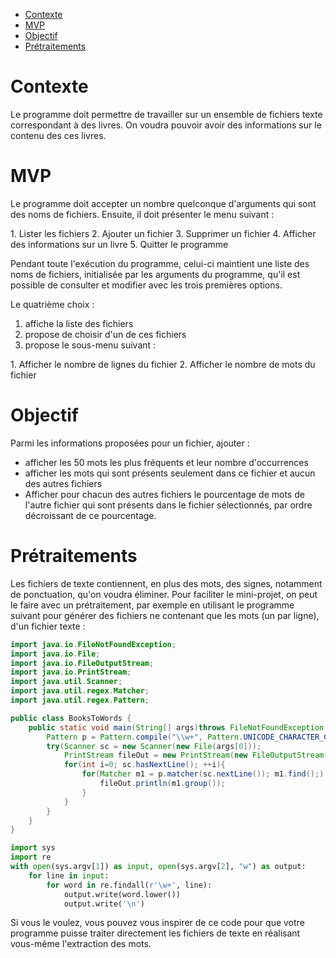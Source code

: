 - [Contexte](#orgb57cf30)
- [MVP](#orge7249a8)
- [Objectif](#org8916660)
- [Prétraitements](#org0f2daf2)



<a id="orgb57cf30"></a>

# Contexte

Le programme doit permettre de travailler sur un ensemble de fichiers texte correspondant à des livres. On voudra pouvoir avoir des informations sur le contenu des ces livres.


<a id="orge7249a8"></a>

# MVP

Le programme doit accepter un nombre quelconque d'arguments qui sont des noms de fichiers. Ensuite, il doit présenter le menu suivant :

<div class="VERBATIM">
1.  Lister les fichiers
2.  Ajouter un fichier
3.  Supprimer un fichier
4.  Afficher des informations sur un livre
5.  Quitter le programme

</div>

Pendant toute l'exécution du programme, celui-ci maintient une liste des noms de fichiers, initialisée par les arguments du programme, qu'il est possible de consulter et modifier avec les trois premières options.

Le quatrième choix :

1.  affiche la liste des fichiers
2.  propose de choisir d'un de ces fichiers
3.  propose le sous-menu suivant :

<div class="VERBATIM">
1.  Afficher le nombre de lignes du fichier
2.  Afficher le nombre de mots du fichier

</div>


<a id="org8916660"></a>

# Objectif

Parmi les informations proposées pour un fichier, ajouter :

-   afficher les 50 mots les plus fréquents et leur nombre d'occurrences
-   afficher les mots qui sont présents seulement dans ce fichier et aucun des autres fichiers
-   Afficher pour chacun des autres fichiers le pourcentage de mots de l'autre fichier qui sont présents dans le fichier sélectionnés, par ordre décroissant de ce pourcentage.


<a id="org0f2daf2"></a>

# Prétraitements

Les fichiers de texte contiennent, en plus des mots, des signes, notamment de ponctuation, qu'on voudra éliminer. Pour faciliter le mini-projet, on peut le faire avec un prétraitement, par exemple en utilisant le programme suivant pour générer des fichiers ne contenant que les mots (un par ligne), d'un fichier texte :

```java
import java.io.FileNotFoundException;
import java.io.File;
import java.io.FileOutputStream;
import java.io.PrintStream;
import java.util.Scanner;
import java.util.regex.Matcher;
import java.util.regex.Pattern;

public class BooksToWords {
    public static void main(String[] args)throws FileNotFoundException {
        Pattern p = Pattern.compile("\\w+", Pattern.UNICODE_CHARACTER_CLASS);
        try(Scanner sc = new Scanner(new File(args[0]));
            PrintStream fileOut = new PrintStream(new FileOutputStream(args[1]))){
            for(int i=0; sc.hasNextLine(); ++i){
                for(Matcher m1 = p.matcher(sc.nextLine()); m1.find();) {
                    fileOut.println(m1.group());
                }
            }
        }
    }
}
```

```python
import sys
import re
with open(sys.argv[1]) as input, open(sys.argv[2], "w") as output:
    for line in input:
        for word in re.findall(r'\w+', line):
            output.write(word.lower())
            output.write('\n')
```

Si vous le voulez, vous pouvez vous inspirer de ce code pour que votre programme puisse traiter directement les fichiers de texte en réalisant vous-même l'extraction des mots.
